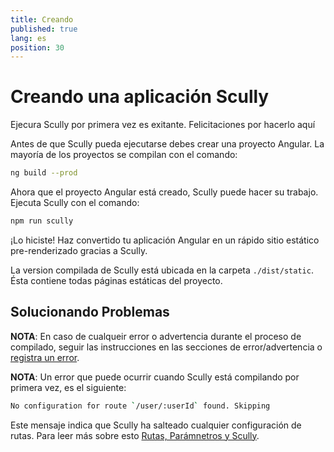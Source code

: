 ```yaml
---
title: Creando
published: true
lang: es
position: 30
---
```


# Creando una aplicación Scully

Ejecura Scully por primera vez es exitante. Felicitaciones por hacerlo aquí

Antes de que Scully pueda ejecutarse debes crear una proyecto Angular. La mayoría de los proyectos se compilan con el comando:

```bash
ng build --prod
```

Ahora que el proyecto Angular está creado, Scully puede hacer su trabajo. Ejecuta Scully con el comando:

```bash
npm run scully
```

¡Lo hiciste! Haz convertido tu aplicación Angular en un rápido sitio estático pre-renderizado gracias a Scully.

La version compilada de Scully está ubicada en la carpeta `./dist/static`. Ésta contiene todas páginas estáticas del proyecto.

## Solucionando Problemas

**NOTA**: En caso de cualqueir error o advertencia durante el proceso de compilado, seguir las instrucciones en las secciones de error/advertencia o [registra un error](https://github.com/scullyio/scully/issues/new/choose).

**NOTA**: Un error que puede ocurrir cuando Scully está compilando por primera vez, es el siguiente:

```bash
No configuration for route `/user/:userId` found. Skipping
```

Este mensaje indica que Scully ha salteado cualquier configuración de rutas. Para leer más sobre esto [Rutas, Parámnetros y Scully](/docs/faq#route-parameters).
